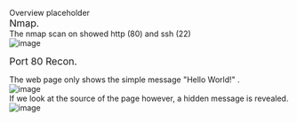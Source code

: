 Overview placeholder  
<span style="font-size: 13pt;color= #4EEEE6;">Nmap.</span>  
The nmap scan on showed http (80) and ssh (22)  
![image](https://user-images.githubusercontent.com/96850362/230301039-3d359d04-42aa-4194-9a7d-1b8d48d676d8.png)  
  
<span style="font-size: 13pt;color= #4EEEE6;">Port 80 Recon.</span>  

The web page only shows the simple message "Hello World!" .  
![image](https://user-images.githubusercontent.com/96850362/230306767-c0910d88-e6a4-4d41-8df9-19aa5a31a4d7.png)      
If we look at the source of the page however, a hidden message is revealed.  
![image](https://user-images.githubusercontent.com/96850362/230306451-2df8ffe4-deec-4da7-ab44-e22e4701fa03.png)  


